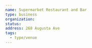 ```yaml
---
name: Supermarket Restaurant and Bar
type: business
organization:
status:
address: 268 Augusta Ave
tags:
  - type/venue
---
```

